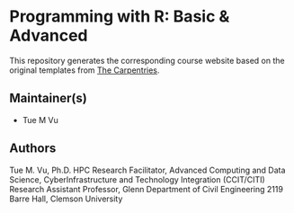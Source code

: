 # Programming with R: Basic & Advanced

This repository generates the corresponding course website based on the original templates
from [The Carpentries](https://carpentries.org/).

## Maintainer(s)

* Tue M Vu

## Authors

Tue M. Vu, Ph.D. 
HPC Research Facilitator,
Advanced Computing and Data Science,
CyberInfrastructure and Technology Integration (CCIT/CITI)
Research Assistant Professor, Glenn Department of Civil Engineering
2119 Barre Hall, Clemson University

